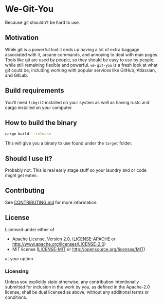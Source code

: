 # We-Git-You

Because git shouldn't be hard to use.

## Motivation
While git is a powerful tool it ends up having a lot of extra baggage associated
with it, arcane commands, and annoying to deal with man pages. Tools like git
are used by people, so they should be easy to use by people, while still
remaining flexible and powerful. `we-git-you` is a fresh look at what git could
be, including working with popular services like GitHub, Atlassian, and GitLab.

## Build requirements

You'll need `libgit2` installed on your system as well as having rustc and cargo
installed on your computer.

## How to build the binary

```bash
cargo build --release
```

This will give you a binary to use found under the `target` folder.

## Should I use it?

Probably not. This is real early stage stuff so your laundry and or code might get
eaten.

## Contributing
See [CONTRIBUTING.md](CONTRIBUTING.md) for more information.

## License

Licensed under either of

 * Apache License, Version 2.0, ([LICENSE-APACHE](LICENSE-APACHE) or http://www.apache.org/licenses/LICENSE-2.0)
 * MIT license ([LICENSE-MIT](LICENSE-MIT) or http://opensource.org/licenses/MIT)

at your option.

### Licensing

Unless you explicitly state otherwise, any contribution intentionally submitted
for inclusion in the work by you, as defined in the Apache-2.0 license, shall be
dual licensed as above, without any additional terms or conditions.
